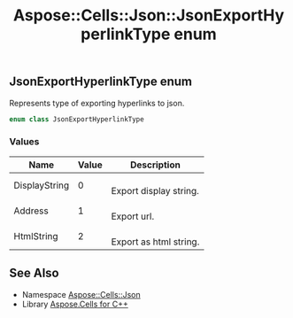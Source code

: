 ﻿---
title: Aspose::Cells::Json::JsonExportHyperlinkType enum
linktitle: JsonExportHyperlinkType
second_title: Aspose.Cells for C++ API Reference
description: 'Aspose::Cells::Json::JsonExportHyperlinkType enum. Represents type of exporting hyperlinks to json in C++.'
type: docs
weight: 100
url: /cpp/aspose.cells.json/jsonexporthyperlinktype/
---
## JsonExportHyperlinkType enum


Represents type of exporting hyperlinks to json.

```cpp
enum class JsonExportHyperlinkType
```

### Values

| Name | Value | Description |
| --- | --- | --- |
| DisplayString | 0 | <br>Export display string. |
| Address | 1 | <br>Export url. |
| HtmlString | 2 | <br>Export as html string. |

## See Also

* Namespace [Aspose::Cells::Json](../)
* Library [Aspose.Cells for C++](../../)
